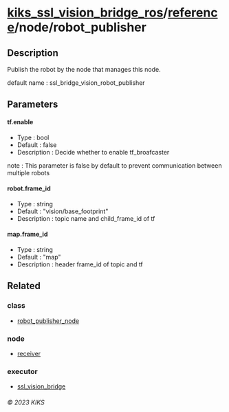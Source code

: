 # [kiks_ssl_vision_bridge_ros](../../../README.md)/[reference](../index.md)/node/robot_publisher

## Description
Publish the robot by the node that manages this node.

default name : ssl_bridge_vision_robot_publisher

## Parameters

#### tf.enable
- Type : bool
- Default : false
- Description : Decide whether to enable tf_broafcaster

note : This parameter is false by default to prevent communication between multiple robots

#### robot.frame_id
- Type : string
- Default : "vision/base_footprint"
- Description : topic name and child_frame_id of tf

#### map.frame_id
- Type : string
- Default : "map"
- Description : header frame_id of topic and tf

## Related

### class
- [robot_publisher_node](../class/robot_node.md)

### node
- [receiver](receiver.md)

### executor
- [ssl_vision_bridge](../executor/ssl_vision_bridge.md)

###### &copy; 2023 KIKS